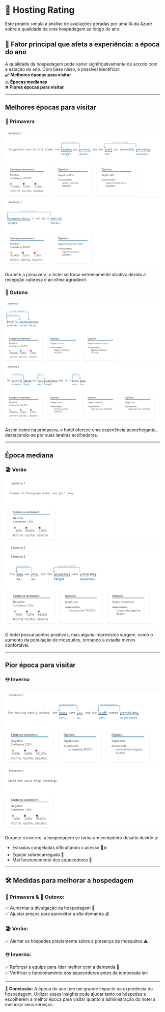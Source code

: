 # 🌟 Hosting Rating  

Este projeto simula a análise de avaliações geradas por uma IA da Azure sobre a qualidade de uma hospedagem ao longo do ano.  

## 📌 Fator principal que afeta a experiência: a época do ano  

A qualidade da hospedagem pode variar significativamente de acordo com a estação do ano. Com base nisso, é possível identificar:  
✔️ **Melhores épocas para visitar**  
⚖️ **Épocas medianas**  
❌ **Piores épocas para visitar**  

---

##  Melhores épocas para visitar  

### **🌸 Primavera**  
<img src="imgs/goodPoints/goodPoints_primavera.png">  

Durante a primavera, o hotel se torna extremamente atrativo devido à recepção calorosa e ao clima agradável.  

### **🍂 Outono**  
<img src="imgs/goodPoints/goodPoints_outono.png">  

Assim como na primavera, o hotel oferece uma experiência aconchegante, destacando-se por suas lareiras acolhedoras.  

---

##  Época mediana  

### **🏖️ Verão**  
<img src="imgs/okayPoints/okayPoints.png">  

O hotel possui pontos positivos, mas alguns imprevistos surgem, como o aumento da população de mosquitos, tornando a estadia menos confortável.  

---

##  Pior época para visitar  

### **☃️ Inverno**  
<img src="imgs/badPoints/badPoints.png">  

Durante o inverno, a hospedagem se torna um verdadeiro desafio devido a:  
- Estradas congeladas dificultando o acesso 🚗❄️  
- Equipe sobrecarregada 🏨  
- Mal funcionamento dos aquecedores 🚫  

---

## 🛠️ Medidas para melhorar a hospedagem  

### **🌸 Primavera & 🍂 Outono:**  
✅ Aumentar a divulgação da hospedagem 📢  
✅ Ajustar preços para aproveitar a alta demanda 💰  

### **🏖️ Verão:**  
✅ Alertar os hóspedes previamente sobre a presença de mosquitos ⚠️  

### **☃️ Inverno:**  
✅ Reforçar a equipe para lidar melhor com a demanda 👥  
✅ Verificar o funcionamento dos aquecedores antes da temporada ❄️🔥  

---

📌 **Conclusão:** A época do ano tem um grande impacto na experiência da hospedagem. Utilizar esses insights pode ajudar tanto os hóspedes a escolherem a melhor época para visitar quanto a administração do hotel a melhorar seus serviços.  

